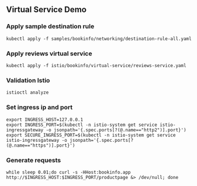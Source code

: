 ## Virtual Service Demo

### Apply sample destination rule

```shell
kubectl apply -f samples/bookinfo/networking/destination-rule-all.yaml
```

### Apply reviews virtual service

```shell
kubectl apply -f istio/bookinfo/virtual-service/reviews-service.yaml
```

### Validation Istio

```shell
istioctl analyze
```

### Set ingress ip and port

```shell
export INGRESS_HOST=127.0.0.1
export INGRESS_PORT=$(kubectl -n istio-system get service istio-ingressgateway -o jsonpath='{.spec.ports[?(@.name=="http2")].port}')
export SECURE_INGRESS_PORT=$(kubectl -n istio-system get service istio-ingressgateway -o jsonpath='{.spec.ports[?(@.name=="https")].port}')
```

### Generate requests

```shell
while sleep 0.01;do curl -s -HHost:bookinfo.app http://$INGRESS_HOST:$INGRESS_PORT/productpage &> /dev/null; done
```